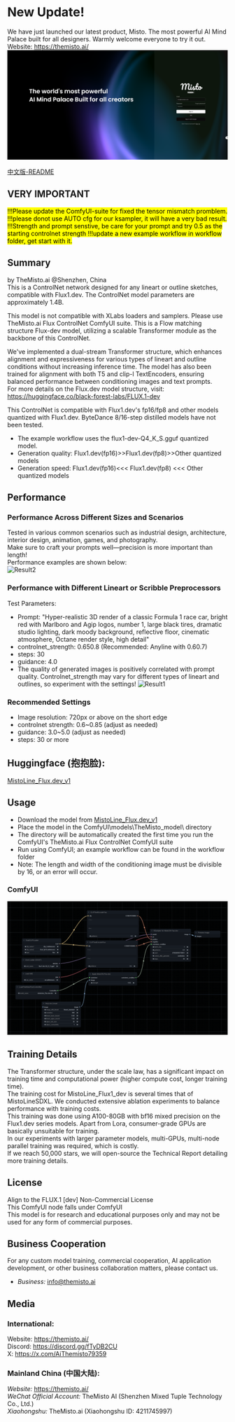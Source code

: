 # New Update!
We have just launched our latest product, Misto.
The most powerful AI Mind Palace built for all designers.
Warmly welcome everyone to try it out.
Website: https://themisto.ai/  
![Result2](assets/misto.png)  

[中文版-README](README_CN.md)
## VERY IMPORTANT
<mark>!!!Please update the ComfyUI-suite for fixed the tensor mismatch promblem.  
!!!please donot use AUTO cfg for our ksampler, it will have a very bad result.   
!!!Strength and prompt senstive, be care for your prompt and try 0.5 as the starting controlnet strength
!!!update a new example workflow in workflow folder, get start with it.<mark> 

## Summary
by TheMisto.ai @Shenzhen, China  
This is a ControlNet network designed for any lineart or outline sketches, compatible with Flux1.dev. The ControlNet model parameters are approximately 1.4B.  

This model is not compatible with XLabs loaders and samplers. Please use TheMisto.ai Flux ControlNet ComfyUI suite.
This is a Flow matching structure Flux-dev model, utilizing a scalable Transformer module as the backbone of this ControlNet.  

We've implemented a dual-stream Transformer structure, which enhances alignment and expressiveness for various types of lineart and outline conditions without increasing inference time. The model has also been trained for alignment with both T5 and clip-l TextEncoders, ensuring balanced performance between conditioning images and text prompts.   
For more details on the Flux.dev model structure, visit: https://huggingface.co/black-forest-labs/FLUX.1-dev  

This ControlNet is compatible with Flux1.dev's fp16/fp8 and other models quantized with Flux1.dev. ByteDance 8/16-step distilled models have not been tested.  
- The example workflow uses the flux1-dev-Q4_K_S.gguf quantized model.  
- Generation quality: Flux1.dev(fp16)>>Flux1.dev(fp8)>>Other quantized models
- Generation speed: Flux1.dev(fp16)<<< Flux1.dev(fp8) <<< Other quantized models

## Performance
### Performance Across Different Sizes and Scenarios
Tested in various common scenarios such as industrial design, architecture, interior design, animation, games, and photography.  
Make sure to craft your prompts well—precision is more important than length!  
Performance examples are shown below:  
![Result2](assets/result2.jpg)  

### Performance with Different Lineart or Scribble Preprocessors
Test Parameters:  
- Prompt: "Hyper-realistic 3D render of a classic Formula 1 race car, bright red with Marlboro and Agip logos, number 1, large black tires, dramatic studio lighting, dark moody background, reflective floor, cinematic atmosphere, Octane render style, high detail"
- controlnet_strength: 0.650.8 (Recommended: Anyline with 0.60.7)
- steps: 30
- guidance: 4.0
- The quality of generated images is positively correlated with prompt quality. Controlnet_strength may vary for different types of lineart and outlines, so experiment with the settings!
![Result1](assets/result1.jpg) 

### Recommended Settings
- Image resolution: 720px or above on the short edge
- controlnet strength: 0.6~0.85 (adjust as needed)
- guidance: 3.0~5.0 (adjust as needed)
- steps: 30 or more

## Huggingface (抱抱脸):
[MistoLine_Flux.dev_v1](https://huggingface.co/TheMistoAI/MistoLine_Flux.dev)

## Usage
- Download the model from [MistoLine_Flux.dev_v1](https://huggingface.co/TheMistoAI/MistoLine_Flux.dev)
- Place the model in the ComfyUI\models\TheMisto_model\ directory
- The directory will be automatically created the first time you run the ComfyUI's TheMisto.ai Flux ControlNet ComfyUI suite
- Run using ComfyUI; an example workflow can be found in the workflow folder
- Note: The length and width of the conditioning image must be divisible by 16, or an error will occur.
### ComfyUI
![ComfyUI-workflow](assets/comfyui.png) 

## Training Details
The Transformer structure, under the scale law, has a significant impact on training time and computational power (higher compute cost, longer training time).   
The training cost for MistoLine_Flux1_dev is several times that of MistoLineSDXL.
We conducted extensive ablation experiments to balance performance with training costs.  
This training was done using A100-80GB with bf16 mixed precision on the Flux1.dev series models. Apart from Lora, consumer-grade GPUs are basically unsuitable for training.  
In our experiments with larger parameter models, multi-GPUs, multi-node parallel training was required, which is costly.  
If we reach 50,000 stars, we will open-source the Technical Report detailing more training details.

## License
Align to the FLUX.1 [dev] Non-Commercial License  
This ComfyUI node falls under ComfyUI  
This model is for research and educational purposes only and may not be used for any form of commercial purposes.  

## Business Cooperation
For any custom model training, commercial cooperation, AI application development, or other business collaboration matters, please contact us.  

- *Business:* info@themisto.ai

## Media
### International:
Website: https://themisto.ai/  
Discord: https://discord.gg/fTyDB2CU  
X: https://x.com/AiThemisto79359  

### Mainland China (中国大陆):
*Website:* https://themisto.ai/  
*WeChat Official Account:* TheMisto AI (Shenzhen Mixed Tuple Technology Co., Ltd.)  
*Xiaohongshu:* TheMisto.ai (Xiaohongshu ID: 4211745997)  
